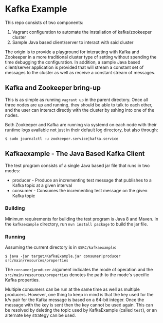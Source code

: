 # Kafka Example

This repo consists of two components:

  1. Vagrant configuration to automate the installation of kafka/zookeeper cluster
  1. Sample Java based client/server to interact with said cluster

The origin is to provide a playground for interacting with Kafka and Zookeeper in
a more traditional cluster type of setting without spending the time debugging
the configuration.  In addition, a sample Java based client/server application
is provided that will stream a constant set of messages to the cluster as well
as receive a constant stream of messages.

## Kafka and Zookeeper bring-up

This is as simple as running `vagrant up` in the parent directory.
Once all three nodes are up and running, they should be able to talk to each other,
and the user can interact directly with the cluster by sshing into one of the nodes.

Both Zookeeper and Kafka are running via systemd on each node with their runtime
logs available not just in their default log directory, but also through:

    $ sudo journalctl -u zookeeper.service|kafka.service

## Kafkaexample - The Java Based Kafka Client

The test program consists of a single Java based jar file that runs in two modes:

  * producer - Produce an incrementing test message that publishes to a Kafka topic
    at a given interval
  * consumer - Consumes the incrementing test message on the given Kafka topic

### Building

Minimum requirements for building the test program is Java 8 and Maven.  In the
`kafkaexample` directory, run `mvn install package` to build the jar file.

### Running

Assuming the current directory is in `$SRC/kafkaexample`:

    $ java -jar target/KafkaExample.jar consumer|producer src/main/resources/properties

The `consumer|producer` argument indicates the mode of operation and the
`src/main/resources/properties` denotes the path to the mode's specific Kafka
properties.

Multiple consumers can be run at the same time as well as multiple producers.
However, one thing to keep in mind is that the key used for the k/v pair for the
Kafka message is based on a 64-bit integer. Once the message with the key is sent
then the key cannot be used again.  This can be resolved by deleting the topic
used by KafkaExample (called `test`), or an alternate key strategy can be used.